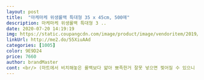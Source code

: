 ```yaml
---
layout: post 
title:  "마케마케 위생롤백 특대형 35 x 45cm, 500매" 
description: 마케마케 위생롤백 특대형 3 ..
date: 2020-07-20 14:19:19 
img: https://static.coupangcdn.com/image/product/image/vendoritem/2019/10/30/4226718370/5a9a0349-4a82-4b5b-b735-e2c0636eeb55.jpg 
linkUrl: http://me2.do/55XiuAAd 
categories: [1005] 
color: 9E9D24 
price: 7660 
author: brandMaster 
cont: <br/> (마트에서 비치해놓은 롤백보다 얇아 뾰족한거 잘못 넣으면 찢어질 수 있으니 주의해서 사용하세요)<br/>(써보고 차이 없으면 가장 싼걸로 사면 되니까요)<br/>(하지만 동일 원료로 만들걸로 생각되고요)<br/>2018년이 지나가기 전날밤<br/>3제품의 가격비교입니다<br/>FDA승인 받은 적법원료로 환경호르몬이 검출되지 않는다고 마케마케 프로그는 명시 되어있지만 허밍은 그런 문구는 없습니다<br/>⏺가격 6720원 (로켓배송)<br/>⏺배송 2019년 01월 04일<br/>⏺상품 마케마케 위생롤백 특대형 500매<br/>⏺주문 2019년 01월 02일<br/>ㅎㅎ 마케마케 제품군이 다양하던데 롤백말구 다른것도 구매할 의향이있습니다.<br/><br/>결론적으로 싼 제품 사서 써도 무방해도 될정도로 똑같으니 마음에 드시는 제품으로 구매 하시면 될거 같습니다<br/>그리고 봉지끝부분 넓이 차이도 조금씩 차이는 있지만 최대 0.<br/>5미리 차이니까 의미 없는비교라고 봐도 될거 같습니다<br/>나의 쇼핑시작일 1월8일 돌아오기를 기다리고 있었는데<br/>다른 분들도 위생백 쓰는 용도가 크기별로 다르겠지만<br/> 
---
```

 